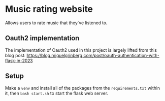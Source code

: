# Music rating website

Allows users to rate music that they've listened to.

## Oauth2 implementation

The implementation of Oauth2 used in this project is largely lifted from this blog post:
https://blog.miguelgrinberg.com/post/oauth-authentication-with-flask-in-2023

## Setup

Make a `venv` and install all of the packages from the `requirements.txt` within it,
then `bash start.sh` to start the flask web server.
